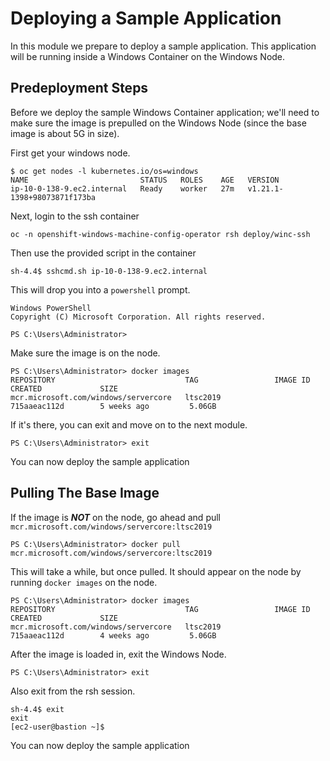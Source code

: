 # Deploying a Sample Application

In this module we prepare to deploy a sample application. This application will be running inside a Windows Container on the Windows Node.

## Predeployment Steps

Before we deploy the sample Windows Container application; we'll need to make sure the image is prepulled on the Windows Node (since the base image is about 5G in size).

First get your windows node.

```shell
$ oc get nodes -l kubernetes.io/os=windows
NAME                         STATUS   ROLES    AGE   VERSION
ip-10-0-138-9.ec2.internal   Ready    worker   27m   v1.21.1-1398+98073871f173ba
```

Next, login to the ssh container

```shell
oc -n openshift-windows-machine-config-operator rsh deploy/winc-ssh
```

Then use the provided script in the container

```shell
sh-4.4$ sshcmd.sh ip-10-0-138-9.ec2.internal
```

This will drop you into a `powershell` prompt.

```shell
Windows PowerShell
Copyright (C) Microsoft Corporation. All rights reserved.

PS C:\Users\Administrator>
```

Make sure the image is on the node.

```shell
PS C:\Users\Administrator> docker images
REPOSITORY                             TAG                 IMAGE ID            CREATED             SIZE   
mcr.microsoft.com/windows/servercore   ltsc2019            715aaeac112d        5 weeks ago         5.06GB 
```

If it's there, you can exit and move on to the next module.

```shell
PS C:\Users\Administrator> exit
```

You can now deploy the sample application

## Pulling The Base Image

If the image is *__NOT__* on the node, go ahead and pull `mcr.microsoft.com/windows/servercore:ltsc2019` 

```shell
PS C:\Users\Administrator> docker pull mcr.microsoft.com/windows/servercore:ltsc2019
```

This will take a while, but once pulled. It should appear on the node by running `docker images` on the node.

```shell
PS C:\Users\Administrator> docker images
REPOSITORY                             TAG                 IMAGE ID            CREATED             SIZE   
mcr.microsoft.com/windows/servercore   ltsc2019            715aaeac112d        4 weeks ago         5.06GB 
```

After the image is loaded in, exit the Windows Node.

```shell
PS C:\Users\Administrator> exit
```

Also exit from the rsh session.

```shell
sh-4.4$ exit
exit
[ec2-user@bastion ~]$
```

You can now deploy the sample application
